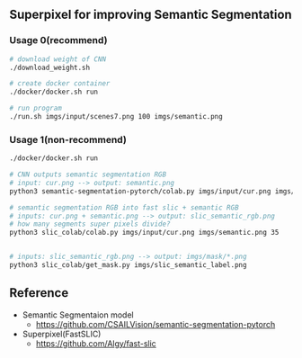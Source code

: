 ## Superpixel for improving Semantic Segmentation

### Usage 0(recommend)
```bash
# download weight of CNN
./download_weight.sh

# create docker container
./docker/docker.sh run

# run program
./run.sh imgs/input/scenes7.png 100 imgs/semantic.png
```


### Usage 1(non-recommend)
```bash
./docker/docker.sh run

# CNN outputs semantic segmentation RGB
# input: cur.png --> output: semantic.png
python3 semantic-segmentation-pytorch/colab.py imgs/input/cur.png imgs/semantic.png

# semantic segmentation RGB into fast slic + semantic RGB 
# inputs: cur.png + semantic.png --> output: slic_semantic_rgb.png
# how many segments super pixels divide?
python3 slic_colab/colab.py imgs/input/cur.png imgs/semantic.png 35


# inputs: slic_semantic_rgb.png --> output: imgs/mask/*.png
python3 slic_colab/get_mask.py imgs/slic_semantic_label.png
```

## Reference
- Semantic Segmentaion model
	- https://github.com/CSAILVision/semantic-segmentation-pytorch
- Superpixel(FastSLIC)
	- https://github.com/Algy/fast-slic
